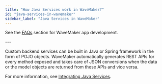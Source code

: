 ```yaml
---
title: "How Java Services work in WaveMaker?"
id: "java-services-in-wavemaker"
sidebar_label: "Java Services in WaveMaker"
---
```

See the [FAQs](/learn/app-development/wavemaker-app-development-faqs) section for WaveMaker app development.    

---   

Custom backend services can be built in Java or Spring framework in the form of POJO objects. WaveMaker automatically generates REST APIs for every method exposed and takes care of JSON conversions when the data or the model objects are returned from these APIs and vice versa. 

For more information, see [Integrating Java Services](/learn/app-development/services/java-services/java-service/#overview).

